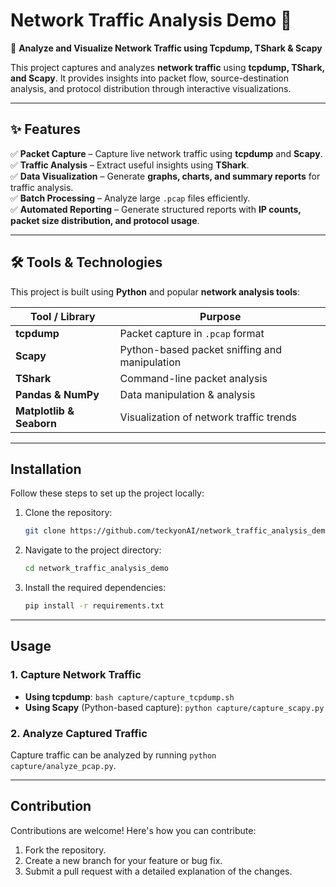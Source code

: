 # **Network Traffic Analysis Demo** 📡  

🚀 **Analyze and Visualize Network Traffic using Tcpdump, TShark & Scapy**  

This project captures and analyzes **network traffic** using **tcpdump, TShark, and Scapy**. It provides insights into packet flow, source-destination analysis, and protocol distribution through interactive visualizations.  

---

## **✨ Features**  

✅ **Packet Capture** – Capture live network traffic using **tcpdump** and **Scapy**.  
✅ **Traffic Analysis** – Extract useful insights using **TShark**.  
✅ **Data Visualization** – Generate **graphs, charts, and summary reports** for traffic analysis.  
✅ **Batch Processing** – Analyze large `.pcap` files efficiently.  
✅ **Automated Reporting** – Generate structured reports with **IP counts, packet size distribution, and protocol usage**.  

---

## **🛠 Tools & Technologies**  

This project is built using **Python** and popular **network analysis tools**:  

| Tool / Library  | Purpose  |
|----------------|----------|
| **tcpdump** | Packet capture in `.pcap` format |
| **Scapy** | Python-based packet sniffing and manipulation |
| **TShark** | Command-line packet analysis |
| **Pandas & NumPy** | Data manipulation & analysis |
| **Matplotlib & Seaborn** | Visualization of network traffic trends |

---

## Installation

Follow these steps to set up the project locally:

1. Clone the repository:
   ```bash
   git clone https://github.com/teckyonAI/network_traffic_analysis_demo.git

2. Navigate to the project directory:
   ```bash
   cd network_traffic_analysis_demo

3. Install the required dependencies:
    ```bash
    pip install -r requirements.txt

---
## Usage

### 1. Capture Network Traffic  

- **Using tcpdump**:  `bash capture/capture_tcpdump.sh`
- **Using Scapy** (Python-based capture): `python capture/capture_scapy.py`

### 2. Analyze Captured Traffic 
Capture traffic can be analyzed by running `python capture/analyze_pcap.py`. 


---
## Contribution

Contributions are welcome! Here's how you can contribute:
1. Fork the repository.
2. Create a new branch for your feature or bug fix.
3. Submit a pull request with a detailed explanation of the changes.


